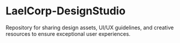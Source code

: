 # LaelCorp-DesignStudio
Repository for sharing design assets, UI/UX guidelines, and creative resources to ensure exceptional user experiences.
